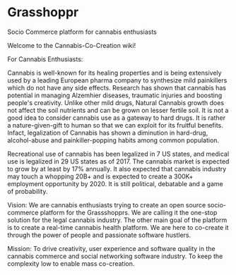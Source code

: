 # Grasshoppr
Socio Commerce platform for cannabis enthusiasts

Welcome to the Cannabis-Co-Creation wiki!

For Cannabis Enthusiasts:

Cannabis is well-known for its healing properties and is being extensively used by a leading European pharma company to synthesize mild painkillers which do not have any side effects. Research has shown that cannabis has potential in managing Alzemhier diseases, traumatic injuries and boosting people's creativity. Unlike other mild drugs, Natural Cannabis growth does not affect the soil nutrients and can be grown on lesser fertile soil. It is not a good idea to consider cannabis use as a gateway to hard drugs. It is rather a nature-given-gift to human so that we can exploit for its fruitful benefits. Infact, legalization of Cannabis has shown a diminution in hard-drug, alcohol-abuse and painkiller-popping habits among common population.

Recreational use of cannabis has been legalized in 7 US states, and medical use is legalized in 29 US states as of 2017. The cannabis market is expected to grow by at least by 17% annually. It also expected that cannabis industry may touch a whopping 20B+ and is expected to create a 300K+ employment opportunity by 2020. It is still political, debatable and a game of probability.

Vision: We are cannabis enthusiasts trying to create an open source socio-commerce platform for the Grassshopprs. We are calling it the one-stop solution for the legal cannabis industry. The other main goal of the platform is to create a real-time cannabis health platform. We are here to co-create it through the power of people and passionate software hustlers.

Mission:
To drive creativity, user experience and software quality in the cannabis commerce and social networking software industry.
To keep the complexity low to enable mass co-creation.
